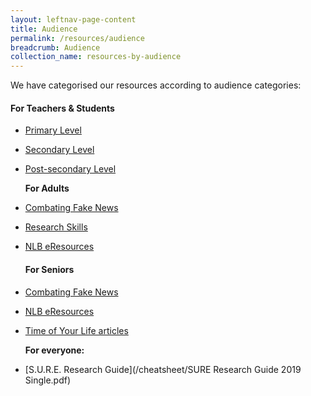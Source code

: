 ```yaml
---
layout: leftnav-page-content
title: Audience
permalink: /resources/audience
breadcrumb: Audience
collection_name: resources-by-audience
---
```


We have categorised our resources according to audience categories:

#### 			**For Teachers & Students**

- [Primary Level](/resources/audience/teachers-and-students/primary-level)	

- [Secondary Level](/resources/audience/teachers-and-students/secondary-level)

- [Post-secondary Level](/resources/audience/teachers-and-students/post-secondary-level)

  

  **For Adults**

- [Combating Fake News](/resources/audience/adults/combating-fake-news)

- [Research Skills](/resources/audience/adults/research-skills)

- [NLB eResources](/resources/audience/adults/nlb-eresources)

  

  #### **For Seniors**

- [Combating Fake News](/resources/audience/seniors/combating-fake-news)

- [NLB eResources](/resources/audience/seniors/nlb-eresources)

- [Time of Your Life articles](/resources/audience/seniors/time-of-your-life-articles)

  

  

  **For everyone:** 

- [S.U.R.E. Research Guide](/cheatsheet/SURE Research Guide 2019 Single.pdf)




